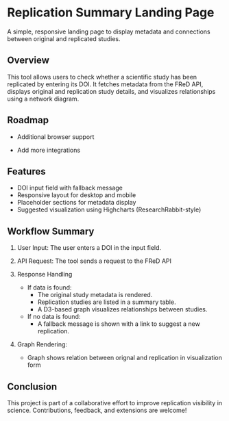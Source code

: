 

# Replication Summary Landing Page

A simple, responsive landing page to display metadata and connections between original and replicated studies.

## Overview
This tool allows users to check whether a scientific study has been replicated by entering its DOI. It fetches metadata from the FReD API, displays original and replication study details, and visualizes relationships using a network diagram.

## Roadmap

- Additional browser support

- Add more integrations

## Features
- DOI input field with fallback message
- Responsive layout for desktop and mobile
- Placeholder sections for metadata display
- Suggested visualization using Highcharts (ResearchRabbit-style)

## Workflow Summary

1. User Input: The user enters a DOI in the input field.

2. API Request: The tool sends a request to the FReD API

3. Response Handling
   - If data is found:
     - The original study metadata is rendered.
     - Replication studies are listed in a summary table.
     - A D3-based graph visualizes relationships between studies.
    - If no data is found:
      - A fallback message is shown with a link to suggest a new replication.

4. Graph Rendering:
   - Graph shows relation between orignal and replication in visualization form
    

## Conclusion

This project is part of a collaborative effort to improve replication visibility in science. Contributions, feedback, and extensions are welcome!
